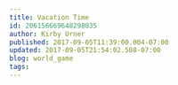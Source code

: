 ```yaml
---
title: Vacation Time
id: 206156669648298035
author: Kirby Urner
published: 2017-09-05T11:39:00.004-07:00
updated: 2017-09-05T21:54:02.588-07:00
blog: world_game
tags: 
---
```


